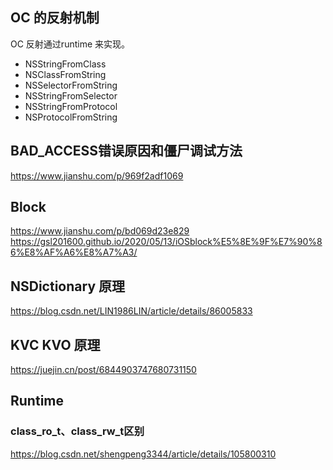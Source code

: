## OC 的反射机制
OC 反射通过runtime 来实现。
- NSStringFromClass
- NSClassFromString
- NSSelectorFromString
- NSStringFromSelector
- NSStringFromProtocol
- NSProtocolFromString

## BAD_ACCESS错误原因和僵尸调试方法
https://www.jianshu.com/p/969f2adf1069

## Block
https://www.jianshu.com/p/bd069d23e829
https://gsl201600.github.io/2020/05/13/iOSblock%E5%8E%9F%E7%90%86%E8%AF%A6%E8%A7%A3/

## NSDictionary 原理
https://blog.csdn.net/LIN1986LIN/article/details/86005833

## KVC KVO 原理
https://juejin.cn/post/6844903747680731150

## Runtime
### class_ro_t、class_rw_t区别
https://blog.csdn.net/shengpeng3344/article/details/105800310